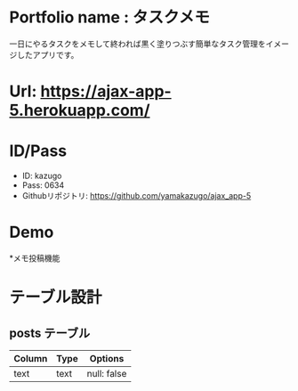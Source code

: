 # Portfolio name : タスクメモ

一日にやるタスクをメモして終われば黒く塗りつぶす簡単なタスク管理をイメージしたアプリです。

# Url: https://ajax-app-5.herokuapp.com/

# ID/Pass

* ID: kazugo
* Pass: 0634
* Githubリポジトリ: https://github.com/yamakazugo/ajax_app-5


# Demo
*メモ投稿機能


# テーブル設計

## posts テーブル

| Column   | Type   | Options     |
| -------- | ------ | ----------- |
| text     | text   | null: false |


